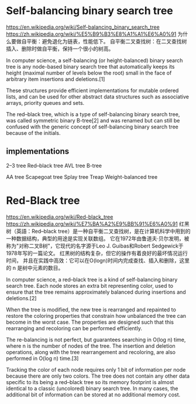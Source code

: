 


# Self-balancing binary search tree 
https://en.wikipedia.org/wiki/Self-balancing_binary_search_tree
https://zh.wikipedia.org/wiki/%E5%B9%B3%E8%A1%A1%E6%A0%91
为什么要做自平衡：避免退化为链表，性能低下。
自平衡二叉查找树：在二叉查找树插入、删除时做自平衡，保持一个很小的树高。

In computer science, a self-balancing (or height-balanced) binary search tree is any node-based binary search tree that automatically keeps its height (maximal number of levels below the root) small in the face of arbitrary item insertions and deletions.[1]

These structures provide efficient implementations for mutable ordered lists, and can be used for other abstract data structures such as associative arrays, priority queues and sets.

The red–black tree, which is a type of self-balancing binary search tree, was called symmetric binary B-tree[2] and was renamed but can still be confused with the generic concept of self-balancing binary search tree because of the initials.

## implementations
2–3 tree
Red–black tree
AVL tree
B-tree

AA tree
Scapegoat tree
Splay tree
Treap
Weight-balanced tree


# Red-Black tree
https://en.wikipedia.org/wiki/Red-black_tree
https://zh.wikipedia.org/wiki/%E7%BA%A2%E9%BB%91%E6%A0%91
红黑树（英語：Red–black tree）是一种自平衡二叉查找树，是在计算机科学中用到的一种数据结构，典型的用途是实现关联数组。
它在1972年由鲁道夫·贝尔发明，被称为"对称二叉B树"，它现代的名字源于Leo J. Guibas和Robert Sedgewick于1978年写的一篇论文。
红黑树的结构复杂，但它的操作有着良好的最坏情况运行时间，
并且在实践中高效：它可以在O(logn)时间内完成查找、插入和删除，这里的 n 是树中元素的数目。

In computer science, a red–black tree is a kind of self-balancing binary search tree. Each node stores an extra bit representing color, used to ensure that the tree remains approximately balanced during insertions and deletions.[2]

When the tree is modified, the new tree is rearranged and repainted to restore the coloring properties that constrain how unbalanced the tree can become in the worst case. The properties are designed such that this rearranging and recoloring can be performed efficiently.

The re-balancing is not perfect, but guarantees searching in O(log n) time, where n is the number of nodes of the tree. The insertion and deletion operations, along with the tree rearrangement and recoloring, are also performed in O(log n) time.[3]

Tracking the color of each node requires only 1 bit of information per node because there are only two colors. The tree does not contain any other data specific to its being a red–black tree so its memory footprint is almost identical to a classic (uncolored) binary search tree. In many cases, the additional bit of information can be stored at no additional memory cost.


